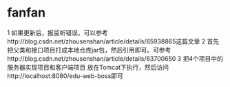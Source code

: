 # fanfan
1 如果更新后，报监听错误，可以参考http://blog.csdn.net/zhousenshan/article/details/65938865这篇文章
2 首先把父类和接口项目打成本地仓库jar包，然后引用即可。可参考http://blog.csdn.net/zhousenshan/article/details/63700650
3 把4个项目中的服务器实现项目和客户端项目 放在Tomcat下执行，然后访问http://localhost:8080/edu-web-boss即可
